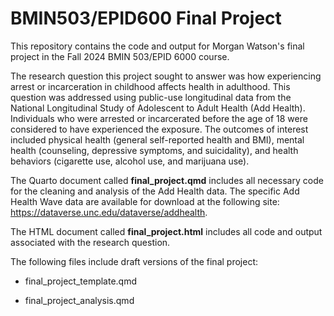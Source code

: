 # BMIN503/EPID600 Final Project

This repository contains the code and output for Morgan Watson's final project in the Fall 2024 BMIN 503/EPID 6000 course.

The research question this project sought to answer was how experiencing arrest or incarceration in childhood affects health in adulthood. This question was addressed using public-use longitudinal data from the National Longitudinal Study of Adolescent to Adult Health (Add Health). Individuals who were arrested or incarcerated before the age of 18 were considered to have experienced the exposure. The outcomes of interest included physical health (general self-reported health and BMI), mental health (counseling, depressive symptoms, and suicidality), and health behaviors (cigarette use, alcohol use, and marijuana use).

The Quarto document called **final_project.qmd** includes all necessary code for the cleaning and analysis of the Add Health data. The specific Add Health Wave data are available for download at the following site: <https://dataverse.unc.edu/dataverse/addhealth>.

The HTML document called **final_project.html** includes all code and output associated with the research question.

The following files include draft versions of the final project:

-   final_project_template.qmd

-   final_project_analysis.qmd

<!-- Links -->
